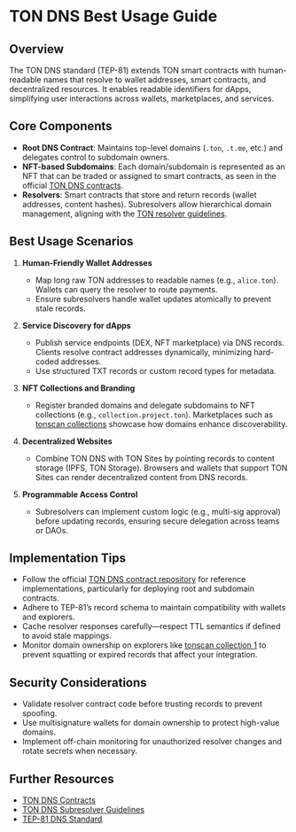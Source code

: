 # TON DNS Best Usage Guide

## Overview

The TON DNS standard (TEP-81) extends TON smart contracts with human-readable
names that resolve to wallet addresses, smart contracts, and decentralized
resources. It enables readable identifiers for dApps, simplifying user
interactions across wallets, marketplaces, and services.

## Core Components

- **Root DNS Contract**: Maintains top-level domains (`.ton`, `.t.me`, etc.) and
  delegates control to subdomain owners.
- **NFT-based Subdomains**: Each domain/subdomain is represented as an NFT that
  can be traded or assigned to smart contracts, as seen in the official
  [TON DNS contracts](https://github.com/ton-blockchain/dns-contract).
- **Resolvers**: Smart contracts that store and return records (wallet
  addresses, content hashes). Subresolvers allow hierarchical domain management,
  aligning with the
  [TON resolver guidelines](https://docs.ton.org/v3/guidelines/web3/ton-dns/subresolvers).

## Best Usage Scenarios

1. **Human-Friendly Wallet Addresses**
   - Map long raw TON addresses to readable names (e.g., `alice.ton`). Wallets
     can query the resolver to route payments.
   - Ensure subresolvers handle wallet updates atomically to prevent stale
     records.

2. **Service Discovery for dApps**
   - Publish service endpoints (DEX, NFT marketplace) via DNS records. Clients
     resolve contract addresses dynamically, minimizing hard-coded addresses.
   - Use structured TXT records or custom record types for metadata.

3. **NFT Collections and Branding**
   - Register branded domains and delegate subdomains to NFT collections (e.g.,
     `collection.project.ton`). Marketplaces such as
     [tonscan collections](https://tonscan.org/collection/EQCA14o1-VWhS2efqoh_9M1b_A9DtKTuoqfmkn83AbJzwnPi)
     showcase how domains enhance discoverability.

4. **Decentralized Websites**
   - Combine TON DNS with TON Sites by pointing records to content storage
     (IPFS, TON Storage). Browsers and wallets that support TON Sites can render
     decentralized content from DNS records.

5. **Programmable Access Control**
   - Subresolvers can implement custom logic (e.g., multi-sig approval) before
     updating records, ensuring secure delegation across teams or DAOs.

## Implementation Tips

- Follow the official
  [TON DNS contract repository](https://github.com/ton-blockchain/dns-contract)
  for reference implementations, particularly for deploying root and subdomain
  contracts.
- Adhere to TEP-81’s record schema to maintain compatibility with wallets and
  explorers.
- Cache resolver responses carefully—respect TTL semantics if defined to avoid
  stale mappings.
- Monitor domain ownership on explorers like
  [tonscan collection 1](https://tonscan.org/collection/EQC3dNlesgVD8YbAazcauIrXBPfiVhMMr5YYk2in0Mtsz0Bz)
  to prevent squatting or expired records that affect your integration.

## Security Considerations

- Validate resolver contract code before trusting records to prevent spoofing.
- Use multisignature wallets for domain ownership to protect high-value domains.
- Implement off-chain monitoring for unauthorized resolver changes and rotate
  secrets when necessary.

## Further Resources

- [TON DNS Contracts](https://github.com/ton-blockchain/dns-contract)
- [TON DNS Subresolver Guidelines](https://docs.ton.org/v3/guidelines/web3/ton-dns/subresolvers)
- [TEP-81 DNS Standard](https://github.com/ton-blockchain/TEPs/blob/master/text/0081-dns-standard.md)
